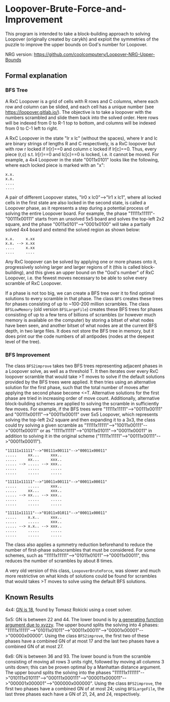 # Loopover-Brute-Force-and-Improvement

This program is intended to take a block-building approach to solving Loopover (originally created by carykh) and exploit the symmetries of the puzzle to improve the upper bounds on God's number for Loopover.

NRG version: https://github.com/coolcomputery/Loopover-NRG-Upper-Bounds

## Formal explanation

### BFS Tree

A RxC Loopover is a grid of cells with R rows and C columns, where each row and column can be slided, and each cell has a unique number (see https://loopover.gitlab.io/). The objective is to take a loopover with the numbers scrambled and slide them back into the solved order. Here rows will be indexed from 0 to R-1 top to bottom, and columns will be indexed from 0 to C-1 left to right.

A RxC Loopover in the state "lr x lc" (without the spaces), where lr and lc are binary strings of lengths R and C respectively, is a RxC loopover but with row r locked if lr[r]==0 and column c locked if lr[c]==0. Thus, every piece (r,c) s.t. lr[r]==0 and lc[c]==0 is locked, i.e. it cannot be moved. For example, a 4x4 Loopover in the state "0011x0101" looks like the following, where each locked piece is marked with an "x":

```
x.x.  
x.x.  
....  
....
```

A pair of different Loopover states, "lr0 x lc0"-->"lr1 x lc1", where all locked cells in the first state are also locked in the second state, is called a Loopover phase, as it represents a step during a potential process of solving the entire Loopover board. For example, the phase "11111x11111"-"00111x00111" starts from an unsolved 5x5 board and solves the top-left 2x2 square, and the phase "0011x0101"-->"0001x0100" will take a partially solved 4x4 board and extend the solved region as shown below:
```
x.x.     x.xx  
x.x. --> x.xx  
....     x.xx  
....     ....  
```


Any RxC loopover can be solved by applying one or more phases onto it, progressively solving larger and larger regions of it (this is called block-building), and this gives an upper bound on the "God's number" of RxC Loopover, i.e. the fewest moves necessary to be able to solve every scramble of RxC Loopover.

If a phase is not too big, we can create a BFS tree over it to find optimal solutions to every scramble in that phase. The class ``BFS`` creates these trees for phases consisting of up to ~100-200 million scrambles. The class ``BFSLowMemory`` (old version ``BFSLargeFile``) creates these BFS trees for phases consisting of up to a few tens of billions of scrambles (or however much memory is available on the computer) by storing a bitset of what nodes have been seen, and another bitset of what nodes are at the current BFS depth, in two large files. It does not store the BFS tree in memory, but it does print our the code numbers of all antipodes (nodes at the deepest level of the tree).

### BFS Improvement

The class ``BFS2improve`` takes two BFS trees representing adjacent phases in a Loopover solve, as well as a threshold T. It then iterates over every RxC loopover scramble that would take >T moves to solve if the default solutions provided by the BFS trees were applied. It then tries using an alternative solution for the first phase, such that the total number of moves after applying the second phase become <=T. Alternative solutions for the first phase are tried in increasing order  of move count. Additionally, alternative block-building schemes are applied to solving the scramble in sufficiently few moves. For example, if the BFS trees were "11111x11111"-->"00111x00111" and "00111x00111"-->"00011x00011" over 5x5 Loopover, which represents solving the top-left 2x2 square and then expanding it to a 3x3, the class could try solving a given scramble as "11111x11111"-->"10011x00111"-->"00011x00011" or as "11111x11111"-->"01011x01011"-->"00011x00011" in addition to solving it in the original scheme ("11111x11111"-->"00111x00111"-->"00011x00011").

```
"11111x11111"-->"00111x00111"-->"00011x00011"
.....     xx...     xxx..
.....     xx...     xxx..
..... --> ..... --> xxx..
.....     .....     .....
.....     .....     .....

"11111x11111"-->"10011x00111"-->"00011x00011"
.....     .....     xxx..
.....     xx...     xxx..
..... --> xx... --> xxx..
.....     .....     .....
.....     .....     .....

"11111x11111"-->"01011x01011"-->"00011x00011"
.....     x.x..     xxx..
.....     .....     xxx..
..... --> x.x.. --> xxx..
.....     .....     .....
.....     .....     .....
```

The class also applies a symmetry reduction beforehand to reduce the number of first-phase subscrambles that must be considered. For some schemes, such as "11111x11111"-->"01011x01011"-->"00011x00011", this reduces the number of scrambles by about 8 times.

A very old version of this class, ``LoopoverBruteForce``, was slower and much more restrictive on what kinds of solutions could be found for scrambles that would takes >T moves to solve using the default BFS solutions.

## Known Results

4x4: [GN is 18](https://www.speedsolving.com/threads/loopover-gods-number-upper-bounds-4%C3%974-asymptotics-etc.75180/#post-1444389), found by Tomasz Rokicki using a coset solver.

5x5: GN is between 22 and 44. The lower bound is by [a generating function argument due to xyzzy](https://www.speedsolving.com/threads/loopover-gods-number-upper-bounds-4%C3%974-asymptotics-etc.75180/#post-1333877). The upper bound splits the solving into 4 phases: "11111x11111"-->"01011x01011"-->"00011x00011"-->"00001x00001"-->"00000x00000". Using the class ``BFS2improve``, the first two of these phases have a combined GN of at most 17 and the last two phases have a combined GN of at most 27.

6x6: GN is between 36 and 93. The lower bound is from the scramble consisting of moving all rows 3 units right, followed by moving all columns 3 units down; this can be proven optimal by a Manhattan distance argument. The upper bound splits the solving into the phases "111111x111111"-->"010111x010111"-->"000111x000111"-->"000011x000011"-->"000001x000001"-->"000000x000000". Using the class ``BFS2improve``, the first two phases have a combined GN of at most 24; using ``BFSLargeFile``, the last three phases each have a GN of 21, 24, and 24, respectively.
